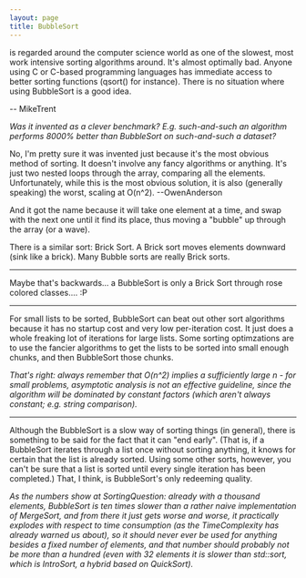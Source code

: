```yaml
---
layout: page
title: BubbleSort
---
```


 is regarded around the computer science world as one of the slowest, most work intensive sorting algorithms around. It's almost optimally bad. Anyone using C or C-based programming languages has immediate access to better sorting functions (qsort() for instance). There is no situation where using BubbleSort is a good idea.

-- MikeTrent

*Was it invented as a clever benchmark? E.g. such-and-such an algorithm performs 8000% better than BubbleSort on such-and-such a dataset?*

No, I'm pretty sure it was invented just because it's the most obvious method of sorting.  It doesn't involve any fancy algorithms or anything.  It's just two nested loops through the array, comparing all the elements.  Unfortunately, while this is the most obvious solution, it is also (generally speaking) the worst, scaling at O(n^2). --OwenAnderson

And it got the name because it will take one element at a time, and swap with the next one until it find its place, thus moving a "bubble" up through the array (or a wave).

There is a similar sort:  Brick Sort.  A Brick sort moves elements downward (sink like a brick).  Many Bubble sorts are really Brick sorts.

----
Maybe that's backwards... a BubbleSort is only a Brick Sort through rose colored classes.... :P

----

For small lists to be sorted, BubbleSort can beat out other sort algorithms because it has no startup cost and very low per-iteration cost.  It just does a whole freaking lot of iterations for large lists.  Some sorting optimzations are to use the fancier algorithms to get the lists to be sorted into small enough chunks, and then BubbleSort those chunks.

*That's right: always remember that O(n^2) implies a sufficiently large n - for small problems, asymptotic analysis is not an effective guideline, since the algorithm will be dominated by constant factors (which aren't always constant; e.g. string comparison).*

----

Although the BubbleSort is a slow way of sorting things (in general), there is something to be said for the fact that it can "end early". (That is, if a BubbleSort iterates through a list once without sorting anything, it knows for certain that the list is already sorted. Using some other sorts, however, you can't be sure that a list is sorted until every single iteration has been completed.) That, I think, is BubbleSort's only redeeming quality.

*As the numbers show at SortingQuestion: already with a thousand elements, BubbleSort is ten times slower than a rather naive implementation of MergeSort, and from there it just gets worse and worse, it practically explodes with respect to time consumption (as the TimeComplexity has already warned us about), so it should never ever be used for anything besides a fixed number of elements, and that number should probably not be more than a hundred (even with 32 elements it is slower than std::sort, which is IntroSort, a hybrid based on QuickSort).*

